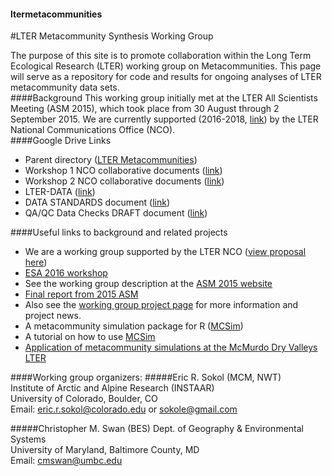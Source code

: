 
#### ltermetacommunities
#LTER Metacommunity Synthesis Working Group

The purpose of this site is to promote collaboration within the Long Term Ecological Research (LTER) working group on Metacommunities. This page will serve as a repository for code and results for ongoing analyses of LTER metacommunity data sets.  
####Background
This working group initially met at the LTER All Scientists Meeting (ASM 2015), which took place from 30 August through 2 September 2015. We are currently supported (2016-2018, [link](http://intranet2.lternet.edu/content/congratulations-2016-round-1-synthesis-working-groups)) by the LTER National Communications Office (NCO).   
####Google Drive Links

* Parent directory ([LTER Metacommunities](https://drive.google.com/drive/folders/0B2P104M94skvfjJEdnBfelI4dHkzejdWeTdTQnNrNEJadUNXaFREWTRhSU9WaS1iMVFaLWc?usp=sharing))  
* Workshop 1 NCO collaborative documents ([link](https://drive.google.com/open?id=0B_UCMSc6G1YdTU5iMVVHdmYtTlk))  
* Workshop 2 NCO collaborative documents ([link](https://drive.google.com/open?id=0B2P104M94skvaDZOZENsYktmZkU))  
* LTER-DATA ([link](https://drive.google.com/drive/folders/0B2P104M94skvdzlDb2p2WTVYa00))
* DATA STANDARDS document ([link](https://drive.google.com/open?id=1iTh6ghHHZZ_y7SH_Qlh1UoGa0LD0PogGvXLK-T-z5Dg))  
* QA/QC Data Checks DRAFT document ([link](https://docs.google.com/document/d/16YwjEeQai9PJwN_TbCYi70SDrx8KhGfuVXD1qeecI_s/edit?usp=sharing))  

####Useful links to background and related projects

* We are a working group supported by the LTER NCO ([view proposal here](https://drive.google.com/open?id=0B2P104M94skvUTlVRWUxVmVXRmM))
* [ESA 2016 workshop](https://eco.confex.com/eco/2016/webprogrampreliminary/Session11862.html)
* See the working group description at the [ASM 2015 website](http://asm2015.lternet.edu/working-groups/using-metacommunity-concept-synthesize-biodiversity-patterns-across-lter-sites)  
* [Final report from 2015 ASM](https://docs.google.com/document/d/1lndgTJQCBRVVoNXIE0UKQjmVFssV6n7D9sy5ATbut7I/edit#heading=h.r779jfequnwt)  
* Also see the [working group project page](https://sites.google.com/site/ltermetacommunities/home) for more information and project news.  
* A metacommunity simulation package for R ([MCSim](https://github.com/sokole/MCSim/))
* A tutorial on how to use [MCSim](http://rpubs.com/sokole/159425)
* [Application of metacommunity simulations at the McMurdo Dry Valleys LTER](http://mcm.lternet.edu/content/metacommunity-dynamics-simulations-diatoms-antarctic-ponds)

####Working group organizers:
#####Eric R. Sokol (MCM, NWT)  
Institute of Arctic and Alpine Research (INSTAAR)  
University of Colorado, Boulder, CO   
Email: eric.r.sokol@colorado.edu or sokole@gmail.com  


#####Christopher M. Swan (BES) 
Dept. of Geography & Environmental Systems   
University of Maryland, Baltimore County, MD   
Email: cmswan@umbc.edu  

